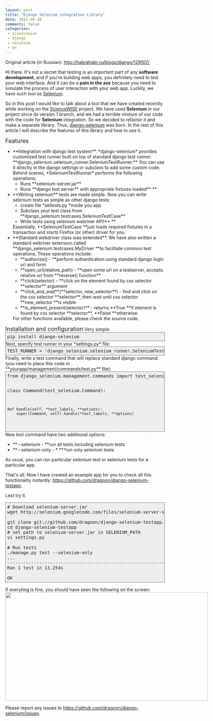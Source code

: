 ```yaml
---
layout: post
title: "Django Selenium integration Library"
date: 2011-09-28
comments: false
categories:
 - sciencewise
 - django
 - selenium
 - en
---
```



Original article (in Russian): <a href="http://habrahabr.ru/blogs/django/129107/">http://habrahabr.ru/blogs/django/129107/</a>

Hi there.
It's not a secret that testing is an important part of any **software development**, and if you're building web apps, you definitely need to test your web interface. And it can be a **pain in the ass** because you need to simulate the process of user interaction with your web app. Luckily, we have such tool as <a href="http://seleniumhq.org/">Selenium</a>.

So in this post I would like to talk about a tool that we have created recently while working on the <a href="http://sciencewise.info/">ScienceWISE</a> project. We have used **Selenium** in our project since its version 1 branch, and we had a terrible mixture of our code with the code for **Selenium** integration. So we decided to refactor it and make a separate library. Thus, <a href="https://github.com/dragoon/django-selenium">django-selenium</a> was born. In the rest of this article I will describe the features of this library and how to use it.

<span style="font-size: large;">Features</span>
<ul><li>**Integration with django test system**. *django-selenium* provides customized test runner built on top of standard django test runner: **django_selenium.selenium_runner.SeleniumTestRunner.**
You can use it directly in the django settings or subclass to add some custom code.
Behind scenes, *SeleniumTestRunner* performs the following operations: <ul><li>Runs **selenium-server.jar**</li><li>Runs **django test server** with appropriate fixtures loaded**
**</li></ul></li><li>**Writing selenium** tests are made simple. Now you can write selenium tests as simple as other django tests: <ul><li>create file *seltests.py *inside you app</li><li>Subclass your test class from **django_selenium.testcases.SeleniumTestCase**</li><li>Write tests using selenium webriver API!**
**</li></ul>Essentially, **SeleniumTestCase **just loads required fixtures in a transaction and starts Firefox (or other) driver for you.</li><li>**Standard webdriver class was extended**. We have also written a standard webriver extension called **django_selenium.testcases.MyDriver **to facilitate common test operations. These operations include: <ul><li>**authorize() - **perform authentication using standard django login url and form</li><li>**open_url(relative_path) - **open some url on a testserver, accepts relative url from **reverse() function**</li><li>**click(selector) - **click on the element found by css selector **selector** argument</li><li>**click_and_wait**(**selector, new_selector**) - find and click on the css selector **selector**, then wait until css selector **new_selector **is visible</li><li>**is_element_present(selector)** - returns **True **if element is found by css selector **selector**, **False **otherwise.</li></ul>For other functions available, please check the source code. </li></ul>
<span style="font-size: large;">Installation and configuration</span>
Very simple:
<pre style="background-color: #eeeeee; border: 1px dashed; margin: 0; padding: 5px;">pip install django-selenium
</pre>
Next, specify test runner in your *settings.py* file:
<pre style="background-color: #eeeeee; border: 1px dashed; margin: 0; padding: 5px;">TEST_RUNNER = 'django_selenium.selenium_runner.SeleniumTestRunner'
</pre>
Finally, write a test command that will replace standard django command (you need to place this code in **yourapp/management/commands/test.py** file):
<pre style="background-color: #eeeeee; border: 1px dashed; margin: 0; padding: 5px;">from django_selenium.management.commands import test_selenium

class Command(test_selenium.Command):

    def handle(self, *test_labels, **options):
        super(Command, self).handle(*test_labels, **options)
</pre>New test command have two additional options:
<ul><li>**--selenium - **run all tests including selenium tests</li><li>**--selenium-only - * ***run only selenium tests</li></ul>As usual, you can run particular selenium test or selenium tests for a particular app.

That's all. Now I have created an example app for you to check all this functionality instantly:
<a href="https://github.com/dragoon/django-selenium-testapp">https://github.com/dragoon/django-selenium-testapp</a>.

Lest try it.
<pre style="background-color: #eeeeee; border: 1px dashed; margin: 0; padding: 5px;"># Download selenium-server.jar
wget http://selenium.googlecode.com/files/selenium-server-standalone-2.7.0.jar

git clone git://github.com/dragoon/django-selenium-testapp.git
cd django-selenium-testapp
# set path to selenium-server.jar in SELENIUM_PATH
vi settings.py

# Run tests
./manage.py test --selenium-only
...
----------------------------------------------------------------------
Ran 1 test in 13.254s

OK
</pre>
If everyting is fine, you should have seen the following on the screen:
<a href="http://habrastorage.org/storage1/645184cd/0b5a1717/7e0296d1/768b2894.png" imageanchor="1" style="clear: left; float: left; margin-bottom: 1em; margin-right: 1em;"><img border="0" height="342" src="http://habrastorage.org/storage1/645184cd/0b5a1717/7e0296d1/768b2894.png" width="640" /></a>
Please report any issues to <a href="https://github.com/dragoon/django-selenium/issues">https://github.com/dragoon/django-selenium/issues</a>.
